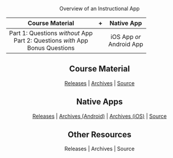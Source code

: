 <!-- ## Front Page Content

This website is powered by [GitLab Pages](https://about.gitlab.com/features/pages/)
/ [Hugo](https://gohugo.io) and can be built in under 1 minute.
Literally. It uses the `beautifulhugo` theme which supports content on your front page.
Edit `/content/_index.md` to change what appears here. Delete `/content/_index.md`
if you don't want any content here.

Head over to the [GitLab project](https://gitlab.com/pages/hugo) to get started. -->

<center>

Overview of an Instructional App

| Course Material | + | Native App |
|:-:|:-:|:-:|
| Part 1: Questions *without* App<br>Part 2: Questions *with* App<br>Bonus Questions || iOS App *or*<br>Android App |

## Course Material

[Releases](https://gitlab.com/saegl5/check-student-loans-resources/-/releases) | [Archives](https://gitlab.com/saegl5/check-student-loans-resources/tree/master/Archives) | [Source](https://gitlab.com/saegl5/check-student-loans-resources)

## Native Apps

[Releases](https://gitlab.com/saegl5/check-student-loans-for-ios/-/releases) | [Archives (Android)](https://gitlab.com/saegl5/check-student-loans-for-android/tree/master/Archives) | [Archives (iOS)](https://gitlab.com/saegl5/check-student-loans-for-ios/tree/master/Archives) | [Source](https://gitlab.com/saegl5/check-student-loans-for-ios)

## Other Resources

Releases | Archives | Source

</center>